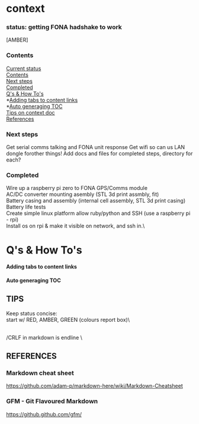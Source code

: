 # context
### status: getting FONA hadshake to work
[AMBER]

### Contents
[Current status](#status)\
[Contents](#contents)\
[Next steps](#next-steps)\
[Completed](#completed)\
[Q's & How To's](#qs--how-tos)\
    *[Adding tabs to content links](#adding-tabs-to-content-links) \
    *[Auto generaging TOC](#auto-generaging-toc)\
[Tips on context doc](#tips)\
[References](#references)


### Next steps
Get serial comms talking and FONA unit response
Get wifi so can us LAN dongle forother things!
Add docs and files for completed steps, directory for each?

### Completed
Wire up a raspberry pi zero to FONA GPS/Comms module\
AC/DC converter mounting asembly (STL 3d print assmbly, fit)\
Battery casing and assembly (internal cell assembly, STL 3d print casing)\
Battery life tests\
Create simple linux platform allow ruby/python and SSH (use a raspberry pi - rpi)\
Install os on rpi & make it visible on network, and ssh in.\


# Q's & How To's
#### Adding tabs to content links
#### Auto generaging TOC


## TIPS
Keep status concise:\
start w/ RED, AMBER, GREEN (colours report box)\

<br>/CRLF in markdown is endline \\


## REFERENCES
### Markdown cheat sheet
https://github.com/adam-p/markdown-here/wiki/Markdown-Cheatsheet

### GFM - Git Flavoured Markdown
https://github.github.com/gfm/
